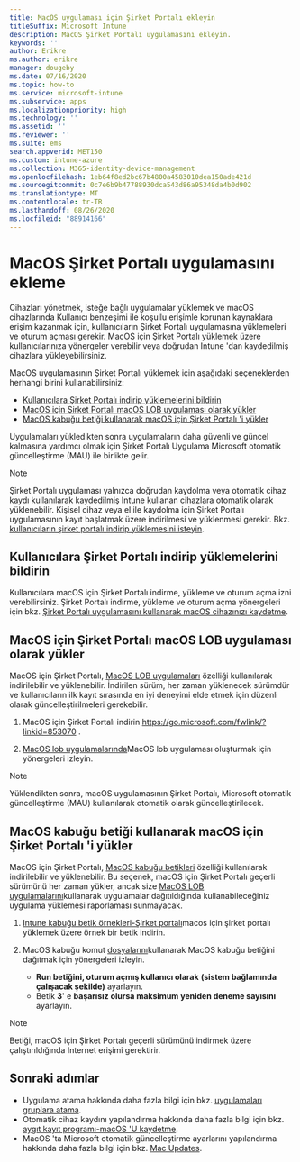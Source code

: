 ```yaml
---
title: MacOS uygulaması için Şirket Portalı ekleyin
titleSuffix: Microsoft Intune
description: MacOS Şirket Portalı uygulamasını ekleyin.
keywords: ''
author: Erikre
ms.author: erikre
manager: dougeby
ms.date: 07/16/2020
ms.topic: how-to
ms.service: microsoft-intune
ms.subservice: apps
ms.localizationpriority: high
ms.technology: ''
ms.assetid: ''
ms.reviewer: ''
ms.suite: ems
search.appverid: MET150
ms.custom: intune-azure
ms.collection: M365-identity-device-management
ms.openlocfilehash: 1eb64f8ed2bc67b4800a4583010dea150ade421d
ms.sourcegitcommit: 0c7e6b9b47788930dca543d86a95348da4b0d902
ms.translationtype: MT
ms.contentlocale: tr-TR
ms.lasthandoff: 08/26/2020
ms.locfileid: "88914166"
---
```

# <a name="add-the-macos-company-portal-app"></a>MacOS Şirket Portalı uygulamasını ekleme

Cihazları yönetmek, isteğe bağlı uygulamalar yüklemek ve macOS cihazlarında Kullanıcı benzeşimi ile koşullu erişimle korunan kaynaklara erişim kazanmak için, kullanıcıların Şirket Portalı uygulamasına yüklemeleri ve oturum açması gerekir. MacOS için Şirket Portalı yüklemek üzere kullanıcılarınıza yönergeler verebilir veya doğrudan Intune 'dan kaydedilmiş cihazlara yükleyebilirsiniz.

MacOS uygulamasının Şirket Portalı yüklemek için aşağıdaki seçeneklerden herhangi birini kullanabilirsiniz:
- [Kullanıcılara Şirket Portalı indirip yüklemelerini bildirin](#instruct-users-to-download-and-install-company-portal)
- [MacOS için Şirket Portalı macOS LOB uygulaması olarak yükler](#install-company-portal-for-macos-as-a-macos-lob-app)
- [MacOS kabuğu betiği kullanarak macOS için Şirket Portalı 'i yükler](#install-company-portal-for-macos-by-using-a-macos-shell-script)

Uygulamaları yükledikten sonra uygulamaların daha güvenli ve güncel kalmasına yardımcı olmak için Şirket Portalı Uygulama Microsoft otomatik güncelleştirme (MAU) ile birlikte gelir.

> [!NOTE]
> Şirket Portalı uygulaması yalnızca doğrudan kaydolma veya otomatik cihaz kaydı kullanılarak kaydedilmiş Intune kullanan cihazlara otomatik olarak yüklenebilir. Kişisel cihaz veya el ile kaydolma için Şirket Portalı uygulamasının kayıt başlatmak üzere indirilmesi ve yüklenmesi gerekir. Bkz. [kullanıcıların şirket portalı indirip yüklemesini isteyin](#instruct-users-to-download-and-install-company-portal).
## <a name="instruct-users-to-download-and-install-company-portal"></a>Kullanıcılara Şirket Portalı indirip yüklemelerini bildirin

Kullanıcılara macOS için Şirket Portalı indirme, yükleme ve oturum açma izni verebilirsiniz. Şirket Portalı indirme, yükleme ve oturum açma yönergeleri için bkz. [Şirket Portalı uygulamasını kullanarak macOS cihazınızı kaydetme](../user-help/enroll-your-device-in-intune-macos-cp.md).

##  <a name="install-company-portal-for-macos-as-a-macos-lob-app"></a>MacOS için Şirket Portalı macOS LOB uygulaması olarak yükler

MacOS için Şirket Portalı, [MacOS LOB uygulamaları](lob-apps-macos.md) özelliği kullanılarak indirilebilir ve yüklenebilir. İndirilen sürüm, her zaman yüklenecek sürümdür ve kullanıcıların ilk kayıt sırasında en iyi deneyimi elde etmek için düzenli olarak güncelleştirilmeleri gerekebilir.

1. MacOS için Şirket Portalı indirin https://go.microsoft.com/fwlink/?linkid=853070 . 

2. [MacOS lob uygulamalarında](lob-apps-macos.md)MacOS lob uygulaması oluşturmak için yönergeleri izleyin.

> [!NOTE]
> Yüklendikten sonra, macOS uygulamasının Şirket Portalı, Microsoft otomatik güncelleştirme (MAU) kullanılarak otomatik olarak güncelleştirilecek.
## <a name="install-company-portal-for-macos-by-using-a-macos-shell-script"></a>MacOS kabuğu betiği kullanarak macOS için Şirket Portalı 'i yükler

MacOS için Şirket Portalı, [MacOS kabuğu betikleri](macos-shell-scripts.md) özelliği kullanılarak indirilebilir ve yüklenebilir. Bu seçenek, macOS için Şirket Portalı geçerli sürümünü her zaman yükler, ancak size [MacOS LOB uygulamalarını](lob-apps-macos.md)kullanarak uygulamalar dağıtıldığında kullanabileceğiniz uygulama yüklemesi raporlaması sunmayacak.

1. [Intune kabuğu betik örnekleri-Şirket portalı](https://github.com/microsoft/shell-intune-samples/tree/master/Apps/Company%20Portal)macos için şirket portalı yüklemek üzere örnek bir betik indirin.

2. MacOS kabuğu komut [dosyalarını](macos-shell-scripts.md)kullanarak MacOS kabuğu betiğini dağıtmak için yönergeleri izleyin. 
    - **Run betiğini, oturum açmış kullanıcı olarak** **(sistem bağlamında çalışacak şekilde)** ayarlayın.
    - Betik **3**' e **başarısız olursa maksimum yeniden deneme sayısını** ayarlayın.

> [!NOTE]
> Betiği, macOS için Şirket Portalı geçerli sürümünü indirmek üzere çalıştırıldığında Internet erişimi gerektirir. 
## <a name="next-steps"></a>Sonraki adımlar
- Uygulama atama hakkında daha fazla bilgi için bkz. [uygulamaları gruplara atama](apps-deploy.md).
- Otomatik cihaz kaydını yapılandırma hakkında daha fazla bilgi için bkz. [aygıt kayıt programı-macOS 'U kaydetme](../enrollment/device-enrollment-program-enroll-macos.md).
- MacOS 'ta Microsoft otomatik güncelleştirme ayarlarını yapılandırma hakkında daha fazla bilgi için bkz. [Mac Updates](/windows/security/threat-protection/microsoft-defender-atp/mac-updates).